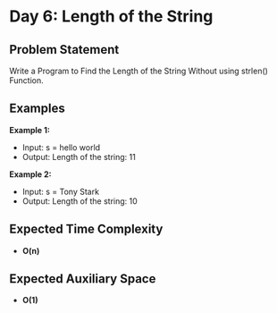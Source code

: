 # Day 6: Length of the String

## Problem Statement

Write a Program to Find the Length of the String Without using strlen() Function.

## Examples

**Example 1:**

- Input: s = hello world
- Output: Length of the string: 11

**Example 2:**
- Input: s = Tony Stark
- Output: Length of the string: 10

## Expected Time Complexity

- **O(n)**

## Expected Auxiliary Space

- **O(1)**
